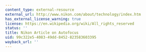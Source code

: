```yaml
---
content_type: external-resource
external_url: http://www.nikon.com/about/technology/index.htm
has_external_license_warning: true
license: https://en.wikipedia.org/wiki/All_rights_reserved
status: ''
title: Nikon Article on Autofocus
uid: 99c322e5-4083-49dd-8452-823583603395
wayback_url: ''
---
```

